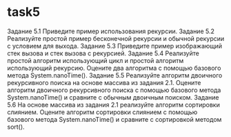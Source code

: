 # task5
Задание 5.1
Приведите пример использования рекурсии.
Задание 5.2
Реализуйте простой пример бесконечной рекурсии и обычной рекурсии с условием для выхода.
Задание 5.3
Приведите пример изображающий стек вызова и стек вызова с рекурсией.
Задание 5.4
Реализуйте простой алгоритм использующий цикл и простой алгоритм использующий рекурсию.
Оцените два алгоритма с помощью базового метода System.nanoTime().
Задание 5.5
Реализуйте алгоритм двоичного рекурсивного поиска на основе массива из задания 2.1.
Оцените алгоритм двоичного рекурсивного поиска с помощью базового метода System.nanoTime() и сравните с обычным двоичным поиском.
Задание 5.6
На основе массива из задания 2.1 реализуйте алгоритм сортировки слиянием.
Оцените алгоритм сортировки слиянием с помощью базового метода System.nanoTime() и сравните с сортировкой методом sort().
